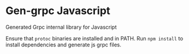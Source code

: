 # Gen-grpc Javascript
Generated Grpc internal library for Javascript

Ensure that `protoc` binaries are installed and in PATH.
Run `npm install` to install dependencies and generate js grpc files.